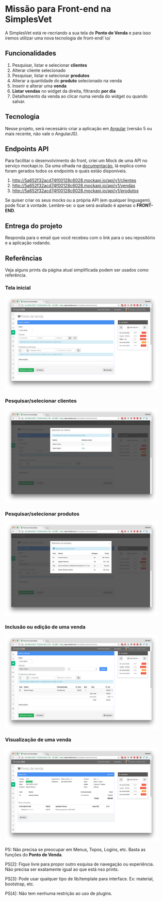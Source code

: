 # Missão para Front-end na SimplesVet

A SimplesVet está re-recriando a sua tela de **Ponto de Venda** e para isso iremos utilizar uma nova tecnologia de front-end! \o/

## Funcionalidades

1. Pesquisar, listar e selecionar **clientes**
2. Alterar cliente selecionado
3. Pesquisar, listar e selecionar **produtos**
4. Alterar a quantidade do **produto** selecionado na venda
5. Inserir e alterar uma **venda**
6. **Listar vendas** no widget da direita, filtrando **por dia** 
7. Detalhamento da venda ao clicar numa venda do widget ou quando salvar.

## Tecnologia

Nesse projeto, será necessário criar a aplicação em [Angular](https://angular.io/) (versão 5 ou mais recente, não vale o AngularJS).

## Endpoints API

Para facilitar o desenvolvimento do front, criei um Mock de uma API no serviço mockapi.io. Da uma olhada na [documentação](http://www.mockapi.io/docs), lá explica como foram gerados todos os endpoints e quais estão disponíveis.

1. http://5a652f32acd74f00128c6028.mockapi.io/api/v1/clientes
2. http://5a652f32acd74f00128c6028.mockapi.io/api/v1/vendas
3. http://5a652f32acd74f00128c6028.mockapi.io/api/v1/produtos

Se quiser criar os seus mocks ou a própria API (em qualquer linguagem), pode ficar à vontade. Lembre-se: o que será avaliado é apenas o **FRONT-END**.

## Entrega do projeto

Responda para o email que você recebeu com o link para o seu repositório e a aplicação rodando.

## Referências

Veja alguns prints da página atual simplificada podem ser usados como referência. 

### Tela inicial

![Img](img/mock-1.png)

### Pesquisar/selecionar **clientes**

![Img](img/mock-3.png)

### Pesquisar/selecionar **produtos**

![Img](img/mock-4.png)

### Inclusão ou edição de uma **venda**

![Img](img/mock-5.png)

### Visualização de uma **venda**

![Img](img/mock-2.png)

PS: Não precisa se preocupar em Menus, Topos, Logins, etc. Basta as funções do **Ponto de Venda**.

PS[2]: Fique livre para propor outro esquisa de navegação ou experiência. Não precisa ser exatamente igual ao que está nso prints.

PS[3]: Pode usar qualquer tipo de lib/template para interface. Ex: material, bootstrap, etc.

PS[4]: Não tem nenhuma restrição ao uso de plugins.